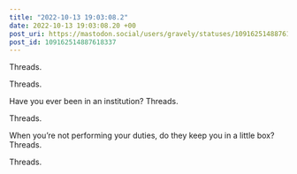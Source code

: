 ```yaml
---
title: "2022-10-13 19:03:08.2"
date: 2022-10-13 19:03:08.20 +00
post_uri: https://mastodon.social/users/gravely/statuses/109162514887618337
post_id: 109162514887618337
---
```

Threads.

Threads.

Have you ever been in an institution? Threads.

Threads.

When you’re not performing your duties, do they keep you in a little box? Threads.

Threads.



